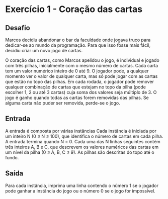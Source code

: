 # Exercício 1 - Coração das cartas

## Desafio

Marcos decidiu abandonar o bar da faculdade onde jogava truco para dedicar-se ao mundo da programação. Para que isso fosse mais fácil, decidiu criar um novo jogo de cartas.

O coração das cartas, como Marcos apelidou o jogo, é individual e jogado com três pilhas, inicialmente com o mesmo número de cartas. Cada carta tem um valor numérico inteiro de 0 até 9. O jogador pode, a qualquer momento ver o valor de qualquer carta, mas só pode jogar com as cartas que estão no topo das pilhas. Em cada rodada, o jogador pode remover qualquer combinação de cartas que estejam no topo da pilha (pode escolher 1, 2 ou até 3 cartas) cuja soma dos valores seja múltiplo de 3. O jogo é ganho quando todas as cartas forem removidas das pilhas. Se alguma carta não puder ser removida, perde-se o jogo.

## Entrada

A entrada é composta por várias instâncias Cada instância é iniciada por um inteiro N (0 ≤ N ≤ 100), que identifica o número de cartas em cada pilha. A entrada termina quando N = 0. Cada uma das N linhas seguintes contém três inteiros A, B e C, que descrevem os valores numéricos das cartas em um nível da pilha (0 ≤ A, B, C ≤ 9). As pilhas são descritas do topo até o fundo.

## Saída

Para cada instância, imprima uma linha contendo o número 1 se o jogador pode ganhar a instância do jogo ou o número 0 se o jogo for impossível.
